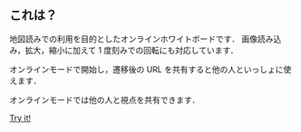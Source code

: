 ## これは？

地図読みでの利用を目的としたオンラインホワイトボードです．
画像読み込み，拡大，縮小に加えて 1 度刻みでの回転にも対応しています．

オンラインモードで開始し，遷移後の URL を共有すると他の人といっしょに使えます．

オンラインモードでは他の人と視点を共有できます．

[Try it!](https://o-route.web.app)
